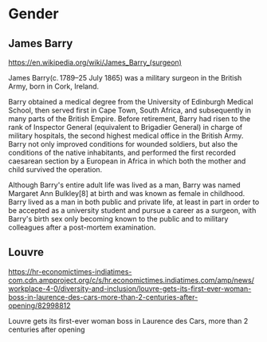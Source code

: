 # Gender

## James Barry

https://en.wikipedia.org/wiki/James_Barry_(surgeon)

James Barry(c. 1789–25 July 1865) was a military surgeon in the British Army, born in Cork, Ireland.

Barry obtained a medical degree from the University of Edinburgh Medical School, then served first in Cape Town, South Africa, and subsequently in many parts of the British Empire. Before retirement, Barry had risen to the rank of Inspector General (equivalent to Brigadier General) in charge of military hospitals, the second highest medical office in the British Army. Barry not only improved conditions for wounded soldiers, but also the conditions of the native inhabitants, and performed the first recorded caesarean section by a European in Africa in which both the mother and child survived the operation.

Although Barry's entire adult life was lived as a man, Barry was named Margaret Ann Bulkley[8] at birth and was known as female in childhood. Barry lived as a man in both public and private life, at least in part in order to be accepted as a university student and pursue a career as a surgeon, with Barry's birth sex only becoming known to the public and to military colleagues after a post-mortem examination.

## Louvre

https://hr-economictimes-indiatimes-com.cdn.ampproject.org/c/s/hr.economictimes.indiatimes.com/amp/news/workplace-4-0/diversity-and-inclusion/louvre-gets-its-first-ever-woman-boss-in-laurence-des-cars-more-than-2-centuries-after-opening/82998812

Louvre gets its first-ever woman boss in Laurence des Cars, more than 2 centuries after opening
